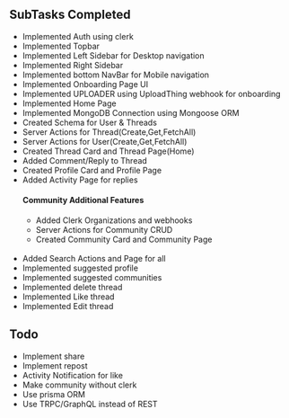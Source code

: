 ## SubTasks Completed
<ul>
  <li>Implemented Auth using clerk</li>
  <li>Implemented Topbar</li>
  <li>Implemented Left Sidebar for Desktop navigation</li>
  <li>Implemented Right Sidebar</li>
  <li>Implemented bottom NavBar for Mobile navigation</li>
  <li>Implemented Onboarding Page UI</li>
  <li>Implemented UPLOADER using UploadThing webhook for onboarding</li>
  <li>Implemented Home Page</li>
  <li>Implemented MongoDB Connection using Mongoose ORM</li>
  <li>Created Schema for User & Threads</li>
  <li>Server Actions for Thread(Create,Get,FetchAll)</li>
  <li>Server Actions for User(Create,Get,FetchAll)</li>
  <li>Created Thread Card and Thread Page(Home)</li>
  <li>Added Comment/Reply to Thread</li>
  <li>Created Profile Card and Profile Page</li>
  <li>Added Activity Page for replies</li>
  <h4><b>Community Additional Features</b></h4>
  <ul> 
    <li>Added Clerk Organizations and webhooks</li>
    <li>Server Actions for Community CRUD</li>
    <li>Created Community Card and Community Page</li>
  </ul>
  <br>
  <li>Added Search Actions and Page for all</li>
  <li>Implemented suggested profile</li>
  <li>Implemented suggested communities</li>
  <li>Implemented delete thread</li>
  <li>Implemented Like thread</li>
  <li>Implemented Edit thread</li>
</ul>

## Todo
<ul>
  <li>Implement share</li>
  <li>Implement repost</li>
  <li>Activity Notification for like</li>
  <li>Make community without clerk</li>
  <li>Use prisma ORM</li>
  <li>Use TRPC/GraphQL instead of REST</li>
</ul>
